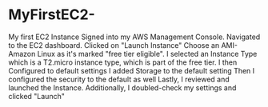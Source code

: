# MyFirstEC2-
My first EC2 Instance
Signed into my AWS Management Console.
Navigated to the EC2 dashboard.
Clicked on "Launch Instance"
Choose an AMI-Amazon Linux as it's marked "free tier eligible".
I selected an Instance Type which is a T2.micro instance type, which is part of the free tier.
I then Configured to default settings 
I added Storage to the default setting
Then I configured the security to the default as well
Lastly, I reviewed and launched the Instance.
Additionally, I doubled-check my settings and clicked "Launch"

